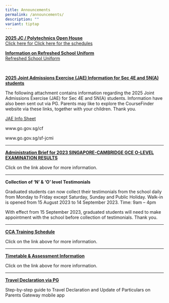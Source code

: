 ```yaml
---
title: Announcements
permalink: /announcements/
description: ""
variant: tiptap
---
```

<p><strong><u>2025 JC / Polytechnics Open House</u></strong>
<br><a href="/files/JC_and_Poly_Open_House_2025.pdf" rel="noopener nofollow" target="_blank">Click here for Click here for the schedules</a>
</p>
<p></p>
<p><strong><u>Information on Refreshed School Uniform</u></strong>
<br><a href="/files/Infosheet__Refreshed_School_Uniform.pdf" rel="noopener nofollow" target="_blank">Refreshed School Uniform</a>
<br>
</p>
<p>&nbsp;</p>
<p><strong><u>2025 Joint Admissions Exercise (JAE) Information for Sec 4E and 5N(A) students</u></strong>
</p>
<p>The following attachment contains information regarding the 2025 Joint
Admissions Exercise (JAE) for Sec 4E and 5N(A) students. Information have
also been sent out via PG. Parents may like to explore the CourseFinder
website via these links, together with your children. Thank you.</p>
<p><a href="/files/JAE 2025/2025_JAE_Info_Sheet.pdf" rel="noopener nofollow" target="_blank">JAE Info Sheet</a>
</p>
<p><a rel="noopener noreferrer nofollow" target="_blank">www.go.gov.sg/cf</a>
</p>
<p><a rel="noopener noreferrer nofollow" target="_blank">www.go.gov.sg/sf-jcmi</a>
</p>
<hr>
<p><strong><a href="/files/Administration_Brief_for_2023_GCE_O_Level_Results_Release.pdf" rel="noopener noreferrer nofollow" target="_blank">Administration Brief for 2023 SINGAPORE-CAMBRIDGE GCE O-LEVEL EXAMINATION RESULTS</a></strong>
</p>
<p>Click on the link above for more information.</p>
<hr>
<p><strong>Collection of ‘N’ &amp; ‘O’ level Testimonials</strong>
</p>
<p>Graduated students can now collect their testimonials from the school
daily from Monday to Friday except Saturday, Sunday and Public Holiday.
Walk-in is opened from 15 August 2023 to 14 September 2023. Time: 9am –
4pm</p>
<p>With effect from 15 September 2023, graduated students will need to make
appointment with the school before collection of testimonials. Thank you.</p>
<hr>
<p><strong><a href="/co-curriculum/co-curricular-activities-cca" rel="noopener noreferrer nofollow" target="_blank">CCA Training Schedule</a></strong>
</p>
<p>Click on the link above for more information.</p>
<hr>
<p><strong><a href="/curriculum/instructional-programme-ip/timetable-and-assessment" rel="noopener noreferrer nofollow" target="_blank">Timetable &amp; Assessment Information</a></strong>
</p>
<p>Click on the link above for more information.</p>
<hr>
<p><strong><a href="/files/Resources%20for%20parents/Instructions_for_Travel_Declaration_on_PG.pdf" rel="noopener noreferrer nofollow" target="_blank">Travel Declaration via PG</a></strong>
</p>
<p>Step-by-step guide to Travel Declaration and Update of Particulars on
Parents Gateway mobile app</p>